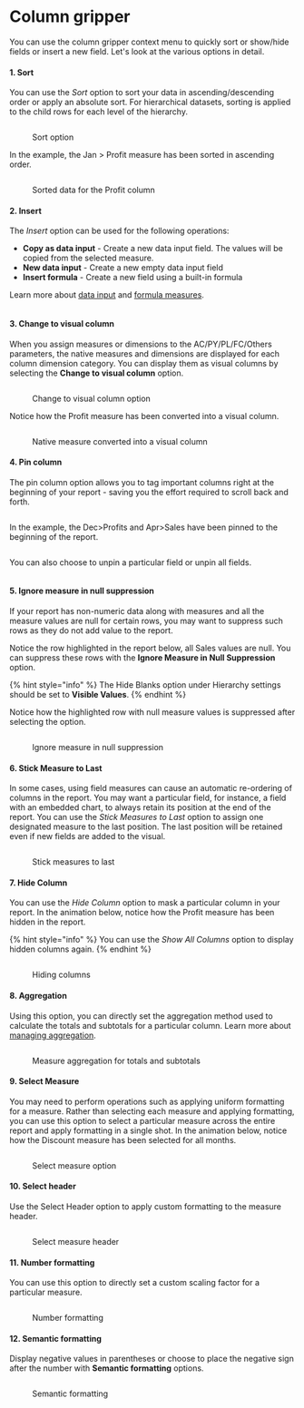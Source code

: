 # Column gripper

You can use the column gripper context menu to quickly sort or show/hide fields or insert a new field. Let's look at the various options in detail.

#### 1. Sort

You can use the _Sort_ option to sort your data in ascending/descending order or apply an absolute sort.  For hierarchical datasets, sorting is applied to the child rows for each level of the hierarchy.

<figure><img src="../../../.gitbook/assets/image (1) (1) (1) (1) (1) (1) (1) (1) (1) (1) (1) (1) (1) (1) (1) (1) (1) (1) (1) (1) (1) (1) (1) (1) (1) (1) (1) (1) (1) (1) (1) (1) (1) (1).png" alt=""><figcaption><p>Sort option</p></figcaption></figure>

In the example, the Jan > Profit measure has been sorted in ascending order.

<figure><img src="../../../.gitbook/assets/image (2) (1) (1) (1) (1) (1) (1) (1) (1) (1) (1) (1) (1) (1) (1) (1) (1) (1) (1) (1) (1) (1).png" alt=""><figcaption><p>Sorted data for the Profit column</p></figcaption></figure>

#### 2. Insert

The _Insert_ option can be used for the following operations:

* **Copy as data input** - Create a new data input field. The values will be copied from the selected measure.
* **New data input** - Create a new empty data input field
* **Insert formula** - Create a new field using a built-in formula

Learn more about [data input](../../4.-adding-business-logic-and-formulae/insert-manual-input-rows.md) and [formula measures](../../4.-adding-business-logic-and-formulae/insert-calculated-columns.md).

<figure><img src="../../../.gitbook/assets/image (29) (2).png" alt=""><figcaption></figcaption></figure>

#### 3. Change to visual column

When you assign measures or dimensions to the AC/PY/PL/FC/Others parameters, the native measures and dimensions are displayed for each column dimension category. You can display them as visual columns by selecting the **Change to visual column** option.

<figure><img src="../../../.gitbook/assets/image (3) (1) (1) (1) (1) (1) (1) (1) (1) (1) (1) (1) (1) (1) (1) (1) (1).png" alt=""><figcaption><p>Change to visual column option</p></figcaption></figure>

Notice how the Profit measure has been converted into a visual column.

<figure><img src="../../../.gitbook/assets/image (4) (1) (1) (1) (1) (1) (1) (1) (1) (1) (1) (1) (1) (1).png" alt=""><figcaption><p>Native measure converted into a visual column</p></figcaption></figure>

#### 4. Pin column

The pin column option allows you to tag important columns right at the beginning of your report - saving you the effort required to scroll back and forth.

<figure><img src="../../../.gitbook/assets/image (31) (3).png" alt=""><figcaption></figcaption></figure>

In the example, the Dec>Profits and Apr>Sales have been pinned to the beginning of the report.

<figure><img src="../../../.gitbook/assets/image (32) (2).png" alt=""><figcaption></figcaption></figure>

You can also choose to unpin a particular field or unpin all fields.

<figure><img src="../../../.gitbook/assets/image (33) (2).png" alt=""><figcaption></figcaption></figure>

#### 5. Ignore measure in null suppression

If your report has non-numeric data along with measures and all the measure values are null for certain rows, you may want to suppress such rows as they do not add value to the report.

Notice the row highlighted in the report below, all Sales values are null. You can suppress these rows with the **Ignore Measure in Null Suppression** option.

{% hint style="info" %}
The Hide Blanks option under Hierarchy settings should be set to **Visible Values**.
{% endhint %}

Notice how the highlighted row with null measure values is suppressed after selecting the option.

<figure><img src="../../../.gitbook/assets/Untitled Project (29).gif" alt=""><figcaption><p>Ignore measure in null suppression</p></figcaption></figure>

#### 6. Stick Measure to Last

In some cases, using field measures can cause an automatic re-ordering of columns in the report. You may want a particular field, for instance, a field with an embedded chart,  to always retain its position at the end of the report. You can use the _Stick Measures to Last_ option to assign one designated measure to the last position. The last position will be retained even if new fields are added to the visual.

<figure><img src="../../../.gitbook/assets/image (41) (2).png" alt=""><figcaption><p>Stick measures to last</p></figcaption></figure>

#### 7. Hide Column

You can use the _Hide Column_ option to mask a particular column in your report. In the animation below, notice how the Profit measure has been hidden in the report.&#x20;

{% hint style="info" %}
You can use the _Show All Columns_ option to display hidden columns again.
{% endhint %}

<figure><img src="../../../.gitbook/assets/Hidecolumn.gif" alt=""><figcaption><p>Hiding columns</p></figcaption></figure>

#### 8. Aggregation

Using this option, you can directly set the aggregation method used to calculate the totals and subtotals for a particular column. Learn more about [managing aggregation](../../manage-aggregations/).

<figure><img src="../../../.gitbook/assets/image (46) (3).png" alt=""><figcaption><p>Measure aggregation for totals and subtotals</p></figcaption></figure>

#### 9. Select Measure

You may need to perform operations such as applying uniform formatting for a measure. Rather than selecting each measure and applying formatting, you can use this option to select a particular measure across the entire report and apply formatting in a single shot. In the animation below, notice how the Discount measure has been selected for all months.

<figure><img src="../../../.gitbook/assets/selectmeasure (2).gif" alt=""><figcaption><p>Select measure option</p></figcaption></figure>

#### 10. Select header

Use the Select Header option to apply custom formatting to the measure header.&#x20;

<figure><img src="../../../.gitbook/assets/Untitled Project (1) (1) (1).gif" alt=""><figcaption><p>Select measure header</p></figcaption></figure>

#### 11. Number formatting

You can use this option to directly set a custom scaling factor for a particular measure.

<figure><img src="../../../.gitbook/assets/image (49) (2).png" alt=""><figcaption><p>Number formatting</p></figcaption></figure>

#### 12. Semantic formatting

Display negative values in parentheses or choose to place the negative sign after the number with **Semantic formatting** options.

<figure><img src="../../../.gitbook/assets/image (3) (1) (1) (1) (1) (1) (1) (1) (1) (1) (1) (1) (1) (1) (1) (1).png" alt=""><figcaption><p>Semantic formatting</p></figcaption></figure>

